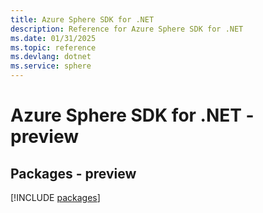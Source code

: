 ```yaml
---
title: Azure Sphere SDK for .NET
description: Reference for Azure Sphere SDK for .NET
ms.date: 01/31/2025
ms.topic: reference
ms.devlang: dotnet
ms.service: sphere
---
```

# Azure Sphere SDK for .NET - preview
## Packages - preview
[!INCLUDE [packages](sphere-index.md)]